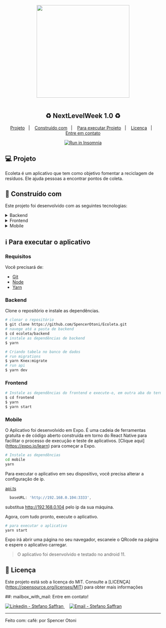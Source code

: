 <div align="center">
    <img src="https://res.cloudinary.com/stefanosaffran/image/upload/v1591433716/Omnistack/tkp3avuykaqfpvydmt0i.svg" width="300px"/>
</div>

<br />

<h2 align="center">
   ♻️ NextLevelWeek 1.0 ♻️
</h2>

<!-- <p align="center">
  <img alt="Project programing languages count" src="https://img.shields.io/github/languages/count/StefanoSaffran/ecoleta?color=34cb79">
   <img alt="Repository size" src="https://img.shields.io/github/repo-size/StefanoSaffran/ecoleta?color=34cb79">
  <img alt="Last commit on GitHub" src="https://img.shields.io/github/last-commit/StefanoSaffran/ecoleta?color=34cb79">
  <img alt="Made by Stefano" src="https://img.shields.io/badge/made%20by-StefanoSaffran-%20?color=34cb79">
  <img alt="Project top programing language" src="https://img.shields.io/github/languages/top/StefanoSaffran/ecoleta?color=34cb79">
  <img alt="GitHub license" src="https://img.shields.io/github/license/StefanoSaffran/ecoleta?color=34cb79">
</p> 

-->

<p align="center">
  <a href="#computer-project">Projeto</a>&nbsp;&nbsp;&nbsp;|&nbsp;&nbsp;&nbsp;
  <a href="#rocket-built-with">Construído com</a>&nbsp;&nbsp;&nbsp;|&nbsp;&nbsp;&nbsp;
  <a href="#information_source-how-to-run">Para executar Projeto</a>&nbsp;&nbsp;&nbsp;|&nbsp;&nbsp;&nbsp;
  <a href="#memo-license">Licença</a>&nbsp;&nbsp;&nbsp;|&nbsp;&nbsp;&nbsp;
  <a href="#mailbox_with_mail-get-in-touch">Entre em contato</a>
  </p>

<p align="center">
  <a href="https://insomnia.rest/run/?label=Run%20in%20Insomnia&uri=https%3A%2F%2Fraw.githubusercontent.com%2FStefanoSaffran%2Fecoleta%2Fmaster%2FInsomnia_2020-06-06.json" target="_blank"><img src="https://insomnia.rest/images/run.svg" alt="Run in Insomnia">
  </a>
</p>

## :computer: Projeto  

 Ecoleta é um aplicativo que tem como objetivo fomentar a reciclagem de resíduos. Ele ajuda  pessoas a encontrar pontos de coleta.
<!--
 <p align="center">
  <img src="https://res.cloudinary.com/stefanosaffran/image/upload/v1591434863/Omnistack/j7gkzljoqptkidehvbuv.gif" >
</p>
-->
## :rocket: Construído com

Este projeto foi desenvolvido com as seguintes tecnologias:

<details>
  <summary>Backend</summary>

-   [Node.js](https://nodejs.org/)
-   [Express](https://expressjs.com/)
-   [Typescript](https://www.typescriptlang.org/)
-   [TS-Node-Dev](https://www.npmjs.com/package/ts-node-dev)
-   [Celebrate](https://github.com/arb/celebrate)
-   [knex](https://knexjs.org/)
-   [multer](https://github.com/expressjs/multer)
-   [Cors](https://www.npmjs.com/package/cors)
-   [VS Code](https://code.visualstudio.com/)

</details>

<details>
  <summary>Frontend</summary>

-   [React](https://pt-br.reactjs.org/)
-   [Typescript](https://www.typescriptlang.org/)
-   [Styled Components](https://styled-components.com/)
-   [Axios](https://www.npmjs.com/package/axios)
-   [React Dropzone](https://github.com/react-dropzone/react-dropzone)
-   [React Icons](https://react-icons.netlify.com/#/)
-   [Leaflet](https://leafletjs.com/)
-   [React Leaflet](https://react-leaflet.js.org/)
-   [VS Code](https://code.visualstudio.com/)

</details>

<details>
  <summary>Mobile</summary>

-   [React](https://pt-br.reactjs.org/)
-   [React Native](https://reactnative.dev/)
-   [Expo](https://expo.io/learn)
-   [Styled Components](https://styled-components.com/)
-   [Typescript](https://www.typescriptlang.org/)
-   [React Navigation](https://reactnavigation.org/)
-   [Axios](https://www.npmjs.com/package/axios)
-   [Expo Google Fonts](https://github.com/expo/google-fonts)
-   [Expo Location](https://docs.expo.io/versions/latest/sdk/location/)
-   [Expo Mail Composer](https://docs.expo.io/versions/latest/sdk/mail-composer/)
-   [React Native Appearance](https://github.com/expo/react-native-appearance)
-   [React Native Picker Select](https://www.npmjs.com/package/react-native-picker-select)
-   [VS Code](https://code.visualstudio.com/)

</details>

## :information_source: Para executar o aplicativo

### Requisitos

Você precisará de:
* [Git](https://git-scm.com)
* [Node](https://nodejs.org/)
* [Yarn](https://yarnpkg.com/) 

### Backend
Clone o repositório e instale as dependências.
```bash
# clonar o repositório
$ git clone https://github.com/SpencerOtoni/Ecoleta.git
# navege até a pasta de backend
$ cd ecoleta/backend
# instale as dependências de backend 
$ yarn
```

```bash
# Criando tabela no banco de dados
# run migrations
$ yarn Knex:migrate
# run api
$ yarn dev
```

### Frontend

```bash
# Instale as dependências do frontend e execute-o, em outra aba do terminal. 
$ cd frontend
$ yarn
$ yarn start
```

### Mobile

O Aplicativo foi desenvolvido em Expo. É uma cadeia de ferramentas gratuita e de código aberto construída em torno do React Native para facilitar o processo de execução e teste de aplicativos. [Clique aqui] (https://expo.io/learn) para começar a Expo.

```bash
# Instale as dependências
cd mobile
yarn
```

Para executar o aplicativo em seu dispositivo, você precisa alterar a configuração de ip.

[api.ts](https://github.com/SpencerOtoni/Ecoleta/blob/master/mobile/src/services/api.ts)
```javascript
  baseURL: 'http://192.168.0.104:3333',
```
substitua http://192.168.0.104 pelo ip da sua máquina.

Agora, com tudo pronto, execute o aplicativo.

```bash
# para executar o aplicativo
yarn start
```
Expo irá abrir uma página no seu navegador, escaneie o QRcode na página e espere o aplicativo carregar.

> O aplicativo foi desenvolvido e testado no android 11.
## :memo: Licença

Este projeto está sob a licença do MIT. Consulte a [LICENÇA] (https://opensource.org/licenses/MIT) para obter mais informações

##: mailbox_with_mail: Entre em contato!

<a href="https://www.linkedin.com/in/spencer-otoni-desenvolvedor/" target="_blank" >
  <img alt="Linkedin - Stefano Saffran" src="https://img.shields.io/badge/Linkedin--%23F8952D?style=social&logo=linkedin">
</a>&nbsp;&nbsp;&nbsp;
<a href="mailto:sspencerotoni@gmail.com" target="_blank" >
  <img alt="Email - Stefano Saffran" src="https://img.shields.io/badge/Email--%23F8952D?style=social&logo=gmail">
</a> 

---

Feito com:  café: por Spencer Otoni
